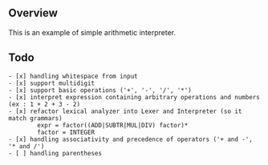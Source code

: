 ## Overview 

This is an example of simple arithmetic interpreter.

## Todo
    - [x] handling whitespace from input
    - [x] support multidigit
    - [x] support basic operations ('+', '-', '/', '*') 
    - [x] interpret expression containing arbitrary operations and numbers (ex : 1 + 2 + 3 - 2)
    - [x] refactor lexical analyzer into Lexer and Interpreter (so it match grammars)
            expr = factor((ADD|SUBTR|MUL|DIV) factor)*
            factor = INTEGER
    - [x] handling associativity and precedence of operators ('+ and -', '* and /')
    - [ ] handling parentheses
